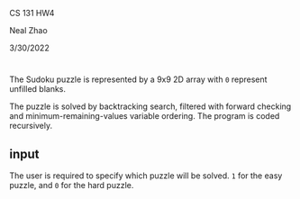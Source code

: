 CS 131 HW4

Neal Zhao

3/30/2022

# 

The Sudoku puzzle is represented by a 9x9 2D array with `0` represent unfilled blanks. 

The puzzle is solved by backtracking search, filtered with forward checking and minimum-remaining-values variable ordering. The program is coded recursively. 

## input

The user is required to specify which puzzle will be solved. `1` for the easy puzzle, and `0` for the hard puzzle. 

